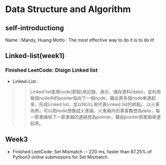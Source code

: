 # Data Structure and Algorithm

## self-introductiong
Name : Mandy, Huang
Motto : The most effective way to do it is to do it!

## Linked-list(week1)
### Finished LeetCode: Disign Linked list
* Linked-List : 
>> Linked list是用node(節點)來記錄、表示、儲存資料(data)，並利用每個node中的pointer指向下一個node，藉此將多個node串連起來，形成Linked list，並以NULL來代表Linked list的終點。
>> 以火車為例，可以把node想像成火車廂，火車廂內的乘客數想為data，每一節車廂和下一節車廂的連結想為pointer，藉由pointer把車廂串連起來。

## Week3 
* Finished LeetCode: Set Mismatch -- 220 ms, faster than 87.25% of Python3 online submissions for Set Mismatch.

